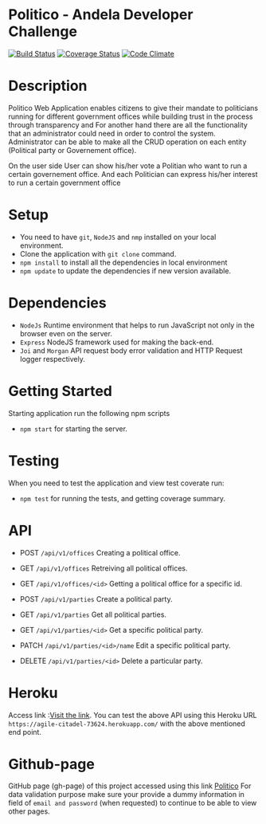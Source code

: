 # Politico -  Andela Developer Challenge

[![Build Status](https://travis-ci.org/niyobobo/Politico.svg?branch=develop)](https://travis-ci.org/niyobobo/Politico) [![Coverage Status](https://coveralls.io/repos/github/niyobobo/Politico/badge.svg?branch=develop)](https://coveralls.io/github/niyobobo/Politico?branch=develop) [![Code Climate](https://codeclimate.com/github/codeclimate/codeclimate/badges/gpa.svg)](https://codeclimate.com/github/niyobobo/Politico)

# Description

<p>Politico Web Application enables citizens to give their mandate to politicians running for different government offices while building trust in the process through transparency and For another hand there are all the functionality that an administrator could need in order to control the system. Administrator can be able to make all the CRUD operation on each entity (Political party or Governement office).</p> 

<p>On the user side User can show his/her vote a Politian who want to run a certain governement office. And each Politician can express his/her interest to run a certain government office</p>

# Setup
- You need to have `git`, `NodeJS` and `nmp` installed on your local environment.
- Clone the application with `git clone` command.
- `npm install` to install all the dependencies in local environment
- `npm update` to update the dependencies if new version available.

# Dependencies
* `NodeJs` Runtime environment that helps to run JavaScript not only in the browser even on the server.
* `Express` NodeJS framework used for making the back-end.
* `Joi` and `Morgan` API request body error validation and HTTP Request logger respectively.

# Getting Started
Starting application run the following npm scripts
* `npm start` for starting the server.

# Testing
When you need to test the application and view test coverate run:
* `npm test` for running the tests, and getting coverage summary.

# API

* POST `/api/v1/offices` Creating a political office.
* GET `/api/v1/offices` Retreiving all political offices. 
* GET `/api/v1/offices/<id>` Getting a political office for a specific id.

* POST `/api/v1/parties` Create a political party.
* GET `/api/v1/parties` Get all political parties.
* GET `/api/v1/parties/<id>` Get a specific political party.
* PATCH `/api/v1/parties/<id>/name` Edit a specific political party.
* DELETE `/api/v1/parties/<id>` Delete a particular party.

# Heroku

Access link :[Visit the link](https://agile-citadel-73624.herokuapp.com/). You can test the above API using this Heroku URL `https://agile-citadel-73624.herokuapp.com/` with the above mentioned end point.

# Github-page
GitHub page (gh-page) of this project accessed using this link [Politico](https://niyobobo.github.io/Politico/)  For data validation purpose make sure your provide a dummy information in field of `email and password` (when requested) to continue to be able to view other pages.
